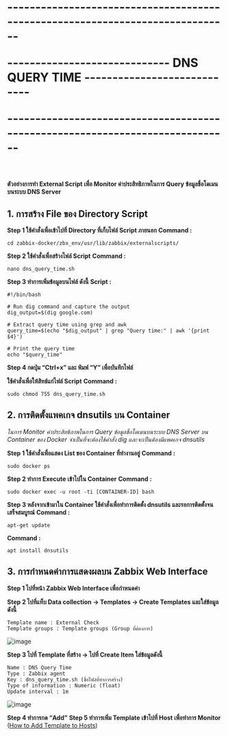 <strong> <h1>
<p>------------------------------------------------------------------------------</p>
<p>----------------------------- DNS QUERY TIME ----------------------------</p>
<p>------------------------------------------------------------------------------</p>
</h1> </strong>
<br>

__ตัวอย่างการทำ External Script เพื่อ Monitor ค่าประสิทธิภาพในการ Query ข้อมูลชื่อโดเมนบนระบบ DNS Server__

## 1. การสร้าง File ของ Directory Script

__Step 1 ใช้คำสั่งเพื่อเข้าไปที่ Directory ที่เก็บไฟล์ Script ภายนอก__
__Command :__
~~~
cd zabbix-docker/zbx_env/usr/lib/zabbix/externalscripts/
~~~

__Step 2 ใช้คำสั่งเพื่อสร้างไฟล์ Script__
__Command :__
~~~
nano dns_query_time.sh
~~~

__Step 3 ทำการเพิ่มข้อมูลบนไฟล์ ดังนี้__
__Script :__
~~~
#!/bin/bash

# Run dig command and capture the output
dig_output=$(dig google.com)

# Extract query time using grep and awk
query_time=$(echo "$dig_output" | grep "Query time:" | awk '{print $4}')

# Print the query time
echo "$query_time"
~~~

__Step 4 กดปุ่ม “Ctrl+x”  และ พิมพ์ “Y” เพื่อบันทึกไฟล์__

__ใช้คำสั่งเพื่อให้สิทธ์แก่ไฟล์ Script__
__Command :__
~~~
sudo chmod 755 dns_query_time.sh
~~~

## 2. การติดตั้งแพคเกจ dnsutils บน Container
_ในการ Monitor ค่าประสิทธิภาพในการ Query ข้อมูลชื่อโดเมนบนระบบ DNS Server บน Container ของ Docker จำเป็นที่จะต้องใช้คำสั่ง dig และจะเป็นต้องมีแพคเกจ dnsutils_

__Step 1 ใช้คำสั่งเพื่อแสดง List ของ Container ที่ทำงานอยู่__
__Command :__
~~~
sudo docker ps
~~~

__Step 2 ทำการ Execute เข้าไปใน Container__
__Command :__
~~~
sudo docker exec -u root -ti [CONTAINER-ID] bash
~~~

__Step 3 หลังจากเข้ามาใน Container ใช้คำสั่งเพื่อทำการติดตั้ง dnsutils และรอการติดตั้งจนเสร็จสมบูรณ์__
__Command :__
~~~
apt-get update
~~~

__Command :__
~~~
apt install dnsutils 
~~~

## 3. การกำหนดค่าการแสดงผลบน Zabbix Web Interface

__Step 1 ไปที่หน้า Zabbix Web Interface เพื่อกำหนดค่า__

__Step 2 ไปที่แท็บ Data collection -> Templates -> Create Templates และใส่ข้อมูลดังนี้__
~~~
Template name : External Check
Template groups : Template groups (Group ที่ต้องการ) 
~~~
![image](https://github.com/lersakk/ZabbixUserManual/assets/106941759/3ee97e3e-193f-4034-b18a-64f1adb4c7e5)


__Step 3 ไปที่ Template ที่สร้าง -> ไปที่ Create Item ใส่ข้อมูลดังนี้__
~~~
Name : DNS Query Time
Type : Zabbix agent
Key : dns_query_time.sh (ชื่อไฟล์ที่ทำการสร้าง)
Type of information : Numeric (float)
Update interval : 1m
~~~
![image](https://github.com/lersakk/ZabbixUserManual/assets/106941759/890c9b39-8f3e-4653-b9e6-286a5bf323f1)

__Step 4 ทำการกด “Add”__
__Step 5 ทำการเพิ่ม Template เข้าไปที่ Host เพื่อทำการ Monitor__ ([How to Add Template to Hosts](https://www.w3schools.com/html/html_styles.asp))










